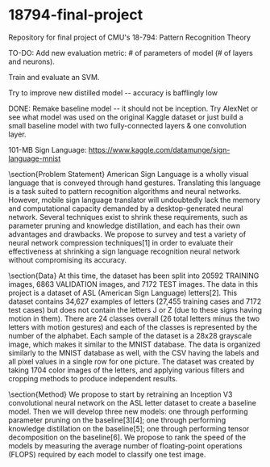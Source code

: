 # 18794-final-project
Repository for final project of CMU's 18-794: Pattern Recognition Theory

TO-DO:
Add new evaluation metric: # of parameters of model (# of layers and neurons).

Train and evaluate an SVM.

Try to improve new distilled model -- accuracy is bafflingly low

DONE:
Remake baseline model -- it should not be inception. Try AlexNet or see what model was used on the original Kaggle dataset or just build a small baseline model with two fully-connected layers & one convolution layer.
  
  

101-MB Sign Language: https://www.kaggle.com/datamunge/sign-language-mnist

\section{Problem Statement}
American Sign Language is a wholly visual language that is conveyed through hand gestures. Translating this language is a task suited to pattern recognition algorithms and neural networks. However, mobile sign language translator will undoubtedly lack the memory and computational capacity demanded by a desktop-generated neural network. Several techniques exist to shrink these requirements, such as parameter pruning and knowledge distillation, and each has their own advantages and drawbacks. We propose to survey and test a variety of neural network compression techniques[1] in order to evaluate their effectiveness at shrinking a sign language recognition neural network without compromising its accuracy.

\section{Data}
At this time, the dataset has been split into 20592 TRAINING images, 6863 VALIDATION images, and 7172 TEST images.
The data in this project is a dataset of ASL (American Sign Language) letters[2]. This dataset contains 34,627 examples of letters (27,455 training cases and 7172 test cases) but does not contain the letters J or Z (due to these signs having motion in them). There are 24 classes overall (26 total letters minus the two letters with motion gestures) and each of the classes is represented by the number of the alphabet. Each sample of the dataset is a 28x28 grayscale image, which makes it similar to the MNIST database. The data is organized similarly to the MNIST database as well, with the CSV having the labels and all pixel values in a single row for one picture. The dataset was created by taking 1704 color images of the letters, and applying various filters and cropping methods to produce independent results.

\section{Method}
We propose to start by retraining an Inception V3 convolutional neural network on the ASL letter dataset to create a baseline model. Then we will develop three new models: one through performing parameter pruning on the baseline[3][4]; one through performing knowledge distillation on the baseline[5]; one through performing tensor decomposition on the baseline[6]. We propose to rank the speed of the models by measuring the average number of floating-point operations (FLOPS) required by each model to classify one test image.
